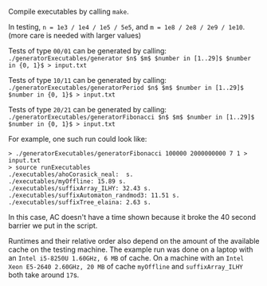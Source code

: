 Compile executables by calling `make`.

In testing, `n = 1e3 / 1e4 / 1e5 / 5e5`, and `m = 1e8 / 2e8 / 2e9 / 1e10`. (more care is needed with larger values)

Tests of type `00/01` can be generated by calling:
`./generatorExecutables/generator $n$ $m$ $number in [1..29]$ $number in {0, 1}$ > input.txt`

Tests of type `10/11` can be generated by calling:
`./generatorExecutables/generatorPeriod $n$ $m$ $number in [1..29]$ $number in {0, 1}$ > input.txt`

Tests of type `20/21` can be generated by calling:
`./generatorExecutables/generatorFibonacci $n$ $m$ $number in [1..29]$ $number in {0, 1}$ > input.txt`

For example, one such run could look like:
```
> ./generatorExecutables/generatorFibonacci 100000 2000000000 7 1 > input.txt
> source runExecutables 
./executables/ahoCorasick_neal:  s.
./executables/myOffline: 15.89 s.
./executables/suffixArray_ILHY: 32.43 s.
./executables/suffixAutomaton_randmod3: 11.51 s.
./executables/suffixTree_elaina: 2.63 s.
```

In this case, AC doesn't have a time shown because it broke the 40 second barrier we put in the script.

Runtimes and their relative order also depend on the amount of the available cache on the testing machine. The example run was done on a laptop with an `Intel i5-8250U 1.60GHz, 6 MB` of cache. On a machine with an `Intel Xeon E5-2640 2.60GHz, 20 MB` of cache `myOffline` and `suffixArray_ILHY` both take around `17`s.
